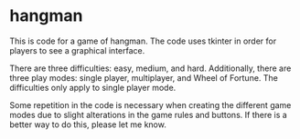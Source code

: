 # hangman

This is code for a game of hangman.
The code uses tkinter in order for players to see a graphical interface.

There are three difficulties: easy, medium, and hard.
Additionally, there are three play modes: single player, multiplayer, and Wheel of Fortune.
The difficulties only apply to single player mode.

Some repetition in the code is necessary when creating the different game modes due to slight alterations in the game rules and buttons. If there is a better way to do this, please let me know.
